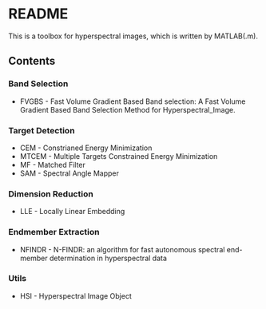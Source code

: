 # README
This is a toolbox for hyperspectral images, which is written by MATLAB(.m).

## Contents

### Band Selection
- FVGBS - Fast Volume Gradient Based Band selection: A Fast Volume Gradient Based Band Selection Method for Hyperspectral_Image.

### Target Detection

- CEM - Constrianed Energy Minimization 
- MTCEM - Multiple Targets Constrained Energy Minimization 
- MF - Matched Filter
- SAM - Spectral Angle Mapper

### Dimension Reduction
- LLE - Locally Linear Embedding

### Endmember Extraction
- NFINDR - N-FINDR: an algorithm for fast autonomous spectral end-member determination in hyperspectral data

### Utils
- HSI - Hyperspectral Image Object
